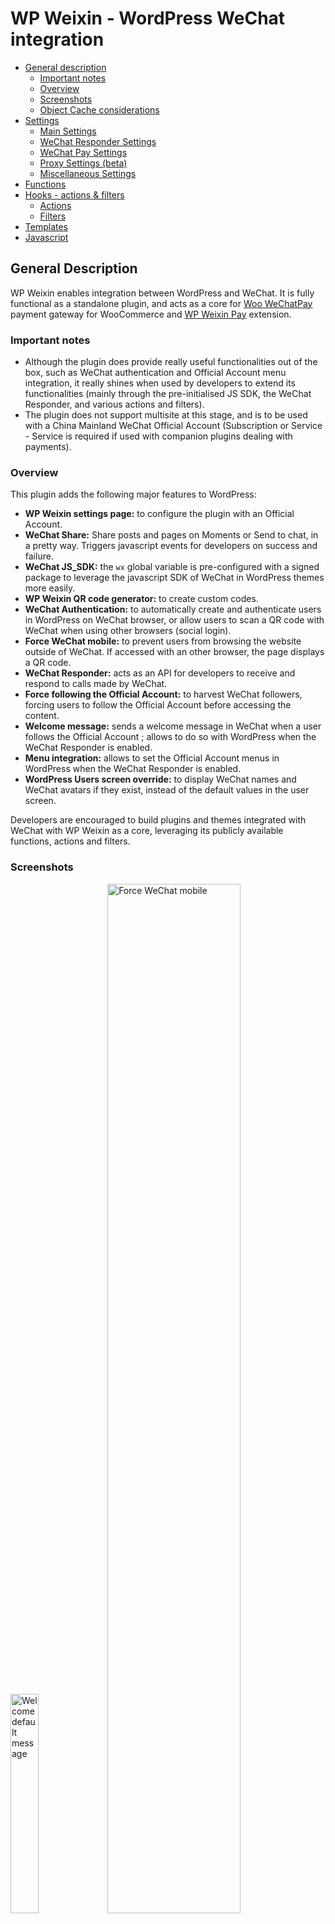 
# WP Weixin - WordPress WeChat integration

* [General description](#user-content-general-description)
	* [Important notes](#user-content-important-notes)
	* [Overview](#user-content-overview)
	* [Screenshots](#user-content-screenshots)
	* [Object Cache considerations](#user-content-object-cache-considerations)
* [Settings](#user-content-settings)
	* [Main Settings](#user-content-main-settings)
	* [WeChat Responder Settings](#user-content-wechat-responder-settings)
	* [WeChat Pay Settings](#user-content-wechat-pay-settings)
	* [Proxy Settings (beta)](#user-content-proxy-settings-beta)
	* [Miscellaneous Settings](#user-content-miscellaneous-settings)
* [Functions](#user-content-functions)
* [Hooks - actions & filters](#user-content-hooks---actions--filters)
	* [Actions](#user-content-actions)
	* [Filters](#user-content-filters)
* [Templates](#user-content-templates)
* [Javascript](#user-content-javascript)

## General Description

WP Weixin enables integration between WordPress and WeChat. It is fully functional as a standalone plugin, and acts as a core for [Woo WeChatPay](https://anyape.com/woo-wechatpay.html) payment gateway for WooCommerce and [WP Weixin Pay](https://anyape.com/wp-weixin-pay.html) extension.

### Important notes

* Although the plugin does provide really useful functionalities out of the box, such as WeChat authentication and Official Account menu integration, it really shines when used by developers to extend its functionalities (mainly through the pre-initialised JS SDK, the WeChat Responder, and various actions and filters).
* The plugin does not support multisite at this stage, and is to be used with a China Mainland WeChat Official Account (Subscription or Service - Service is required if used with companion plugins dealing with payments).

### Overview

This plugin adds the following major features to WordPress:

* **WP Weixin settings page:** to configure the plugin with an Official Account.
* **WeChat Share:** Share posts and pages on Moments or Send to chat, in a pretty way. Triggers javascript events for developers on success and failure.
* **WeChat JS_SDK:** the `wx` global variable is pre-configured with a signed package to leverage the javascript SDK of WeChat in WordPress themes more easily. 
* **WP Weixin QR code generator:** to create custom codes.
* **WeChat Authentication:** to automatically create and authenticate users in WordPress on WeChat browser, or allow users to scan a QR code with WeChat when using other browsers (social login).
* **Force WeChat mobile:** to prevent users from browsing the website outside of WeChat. If accessed with an other browser, the page displays a QR code.
* **WeChat Responder:** acts as an API for developers to receive and respond to calls made by WeChat.
* **Force following the Official Account:** to harvest WeChat followers, forcing users to follow the Official Account before accessing the content.
* **Welcome message:** sends a welcome message in WeChat when a user follows the Official Account ; allows to do so with WordPress when the WeChat Responder is enabled.
* **Menu integration:** allows to set the Official Account menus in WordPress when the WeChat Responder is enabled.
* **WordPress Users screen override:** to display WeChat names and WeChat avatars if they exist, instead of the default values in the user screen.

Developers are encouraged to build plugins and themes integrated with WeChat with WP Weixin as a core, leveraging its publicly available functions, actions and filters.  
### Screenshots

<img src="https://ps.w.org/wp-weixin/assets/screenshot-2.png" alt="Welcome default message" width="30%"> <img src="https://ps.w.org/wp-weixin/assets/screenshot-3.png" alt="Force WeChat mobile" width="65%"> <img src="https://ps.w.org/wp-weixin/assets/screenshot-1.png" alt="WP Weixin Settings" width="100%"> <img src="https://ps.w.org/wp-weixin/assets/screenshot-4.png" alt="WP Weixin Responder settings" width="100%"> <img src="https://ps.w.org/wp-weixin/assets/screenshot-5.png" alt="WP Weixin Miscellaneous settings" width="100%"> <img src="https://ps.w.org/wp-weixin/assets/screenshot-7.png" alt="WP Weixin QR code generator" width="42%"> <img src="https://ps.w.org/wp-weixin/assets/screenshot-6.png" alt="WP Weixin Users screen" width="55%"> 

### Object Cache considerations

This plugin uses WordPress `WP_Object_Cache` to optimise the number of database queries, ensuring only the proper amount is fired on each pageload. Because the `WP_Object_Cache` object can be affected by third-party plugins, it is required that such plugins implement the `wp_cache_add_non_persistent_groups` function to avoid side effects.  

See below examples of popular cache plugins compatible with WP Weixin:

* [W3 Total Cache](http://wordpress.org/extend/plugins/w3-total-cache/)
* [APC Object Cache](https://github.com/l3rady/WordPress-APC-Object-Cache) / [APCu Object Cache](https://github.com/l3rady/WordPress-APCu-Object-Cache)
* [Redis Object Cache](https://github.com/ericmann/Redis-Object-Cache) 

## Settings

The following settings can be accessed on the WP Weixin settings page.

### Main Settings

Required settings below are the **minimal configuration** necessary for the plugin to have any effect.  

Name                                | Required | Type      | Description                                                                                                                  
----------------------------------- |:--------:|:---------:| ------------------------------------------------------------------------------------------------------------------------------
Enable                              | Yes      | checkbox  | Enable WP Weixin - requires a valid configuration.                                                                            
WeChat App ID                       | Yes      | text      | The AppId in the backend at `https://mp.weixin.qq.com/` under Development > Basic configuration.                              
WeChat App Secret                   | Yes      | text      | The AppSecret in the backend at `https://mp.weixin.qq.com/` under Development > Basic configuration.                          
WeChat OA Name                      | No       | text      | The name of the Official Account (recommended to enter the actual name).                                                      
WeChat OA Logo URL                  | No       | text      | A URL to the logo of the Official Account - (recommended enter the URL of a picture of the actual logo).                      
Enable WeChat mobile authentication | No       | checkbox  | If enabled, users will be authenticated with their WeChat account in WordPress (if not, a session cookie `wx_openId` is set). 
Force WeChat mobile                 | No       | checkbox  | Make the website accessible only through the WeChat browser.<br>If accessed with another browser, the page displays a QR code.
Force follow (any page)             | No       | checkbox  | Require the user to follow the Official Account before accessing the site with the WeChat browser.                            

### WeChat Responder Settings

Name                      | Type      | Description                                                                                                                                                                                                                                                                            
------------------------- |:---------:| ---------------------------------------------------------------------------------------------------------------------------------------------------------------------------------------------------------------------------------------------------------------------------------------
Use WeChat Responder      | checkbox  | Allow the website to receive messages from WeChat and respond to them. Server configuration must be enabled and configured in `https://mp.weixin.qq.com/` under Development > Basic configuration. Required if using "Force follow" option in the Main Settings or WeChat Pay settings.                                                                                                                                                                                                                                                                                                                 
WeChat Token              | text      | The Token in the backend at `https://mp.weixin.qq.com/` under Development > Basic configuration.                                                                                                                                                                                                                                                                                                                                                                                                                                                                                                         
Encode messages           | checkbox  | Encode the communication between the website and the WeChat API (recommended).                                                                                                                                                                                                                                                                                                                                                                                                                                                                                                                           
WeChat AES Key            | text      | The EncodingAESKey in the backend at `https://mp.weixin.qq.com/` under<br/> Development > Basic configuration.                                                                                                                                                                                                                                                                                                                                                                                                                                                                                           
Send welcome message      | checkbox  | Send a welcome message when a user follows the Official Account.<br/>The following filters can be used to change the default values of the message:<ul><li>`apply_filters( 'wp_weixin_follower_welcome_title', string $title, mixed $before_subscription );`</li><li>`apply_filters( 'wp_weixin_follower_welcome_description', string $description, mixed $before_subscription );`</li><li>`apply_filters( 'wp_weixin_follower_welcome_url', string $url, mixed $before_subscription );`</li><li>`apply_filters( 'wp_weixin_follower_welcome_pic_url', string $pic_url, mixed $before_subscription );`</li></ul>
Welcome message image URL | text      | A URL to the image used for the welcome message sent after a user follows the Official Account (external or from the Media Library).<br>Default image is in `/wp-weixin/images/default-welcome.png`.                                                                                                                                                                                                                                                                                                                                                                                                    

### WeChat Pay Settings

These settings are only available if WP Weixin Pay and/or Woo WeChatPay are installed and activated.

Name                                | Type      | Description                                                                                                                                                                                                                     | Requirement                             
----------------------------------- |:---------:|--------------------------------------------------------------------------------------------------------------------------------------------------------------------------------------------------------------------------------------------------------------------------------------------------------------------------------------------------------------------------------- | :--------------------------------------:
Use merchant platform               | checkbox  | Allow users to send money to the Service Account with WeChat - an account at `https://pay.weixin.qq.com/` is necessary. This setting is not configurable (forced to checked and hidden) if Woo WeChatPay plugin is activated.                                                                                                                                                    | WP Weixin Pay                           
Custom amount transfer 			    | checkbox  | Allow users to do custom amount transfers and admins to create payment QR Codes.                                                                                                                                                                                                                                                                                                 | WP Weixin Pay                           
Force follow (account and checkout) | checkbox  | Require the user to follow the Official Account before accessing the checkout and account pages with the WeChat browser. This setting is only available if WooCommerce is activated.                                                                                                                                                                                             | Woo WeChatPay                           
WeChat Merchant App ID              | text      | The AppID in the backend at `https://pay.weixin.qq.com/` - can be different from the WeChat App ID as the WeChat Pay account may be linked to a different AppID. Leave empty to use the WeChat App ID.                                                                                                                                                                           | WP Weixin Pay<br>**or**<br>Woo WeChatPay  
WeChat Merchant ID                  | text      | The Merchant ID in the backend at `https://pay.weixin.qq.com/index.php/extend/pay_setting`.                                                                                                                                                                                                                                                                                      | WP Weixin Pay<br>**or**<br>Woo WeChatPay  
PEM certificate prefix              | text      | The prefix of the certificate files downloaded from `https://pay.weixin.qq.com/index.php/core/cert/api_cert`.<br/>Certificate files default prefix is `apiclient` (for `apiclient_cert.pem` and `apiclient_key.pem` files).<br/>Required notably to handle refunds through WeChat Pay.                                                                                           | WP Weixin Pay<br>**or**<br>Woo WeChatPay  
PEM certificate files path          | text      | The absolute path to the containing folder of the certificate files downloaded from `https://pay.weixin.qq.com/index.php/core/cert/api_cert` on the current file system.<br/>Example: `/home/user/wechat-certificates`.<br/>Must have read permissions for the user running PHP, and located outside of the web root.<br/>Required notably to handle refunds through WeChat Pay. | WP Weixin Pay<br>**or**<br>Woo WeChatPay  

In addition to these settings, the plugin provides onscreen help for what values to input for the different URLs in the merchant account's API configuration screen.

### Proxy Settings (beta)

Name        | Type     | Description                              
----------- |:--------:| -----------------------------------------
Use a proxy | checkbox | Enable proxy.                            
Proxy Host  | text     | IP address or URI of the proxy host.     
Proxy Port  | text     | Port to use to connect to the proxy host.

Depending on your server configuration, a proxy may be needed if WordPress is behind a firewall or within a company network.

### Miscellaneous Settings

Name                                             | Type     | Description                                                                                                                                                                                                                                                                                                                                                                                                                                                                                                                                                                                                                                                                                                    
------------------------------------------------ |:--------:| ---------------------------------------------------------------------------------------------------------------------------------------------------------------------------------------------------------------------------------------------------------------------------------------------------------------------------------------------------------------------------------------------------------------------------------------------------------------------------------------------------------------------------------------------------------------------------------------------------------------------------------------------------------------------------------------------------------------
Show WeChat name and pictures in Users list page | checkbox | Override the display of the WordPress account names and avatars.                                                                                                                                                                                                                                                                                                                                                                                                                                                                                                                                                                                                                                               
Official Account menu language awareness         | checkbox | Customise the menu of the Official Account depending on user's language. By default, the language of the menu corresponding to the website's default language is used.<br/>This setting is only available if WPML is activated.                                                                                                                                                                                                                                                                                                                                                                                                                                                                                
Use custom persistence for access_token          | checkbox | Use a custom persistence method for the Official Account access_token and its expiry timestamp.<br/>**Warning** - requires the implementation of:<ul><li>`add_filter( 'wp_weixin_get_access_info', $access_info, 10, 0 );`</li><li>`add_action( 'wp_weixin_save_access_info', $access_info, 10, 1 );`</li></ul>The parameter `$access_info` is an array with the keys `token` and `expiry`.<br/>Add the hooks above in a `plugins_loaded` action with a priority of `5` or less.<br/>Useful to avoid a race condition if the access_token information needs to be shared between multiple platforms.<br/>When unchecked, access_token & expiry timestamp are stored in the WordPress options table in the database.

## Functions
The functions listed below are made publicly available by the plugin for theme and plugin developers. Although the main classes can theoretically be instanciated without side effect if the `$hook_init` parameter is set to `false`, it is recommended to use only the following functions as there is no guarantee future updates won't introduce changes of behaviors.

```php
wp_weixin_is_wechat();
```  

**Description**  
Wether the visitor is using the WeChat browser.  

**Return value**  
> (bool) true if using the WeChat browser, false otherwise

```php
wp_weixin_get_user_by_openid( string $openid );
```  

**Description**  
Get a WordPress user by WeChat openid.  

**Parameters**  
> (string) A WeChat openid.

**Return value**  
> (mixed) a WP_User if a WordPress user with a corresponding WeChat openid exists, false otherwise

```php
wp_weixin_get_user_by_unionid( string $openid );
```  

**Description**  
Get a WordPress user by WeChat unionid.  

**Parameters**  
> (string) A WeChat unionid.

**Return value**  
> (mixed) a WP_User if a WordPress user with a corresponding WeChat unionid exists, false otherwise

## Hooks - actions & filters

WP Weixin gives developers the possibilty to customise its behavior with a series of custom actions and filters. 

### Actions

```php
do_action( 'wp_weixin_responder', array $request_data );
```

**Description**  
Fired after receiving a request from WeChat.  

**Parameters**  
> (array) The data sent in the request from WeChat
___

```php
do_action( 'wp_weixin_save_access_info', array $access_info );

```

**Description**  
Fired after renewing the Official Account access_token if custom persistence is used. Used to save the access information - particularly useful to avoid a race condition if the access_token needs to be shared between multiple platforms.

**Parameters**  
$access_info
> (array) The access information in an associative array. Keys are `token` and `expiry`.
___

### Filters
```php
apply_filters( 'wp_weixin_browser_page_qr_src', string $src );
```

**Description**  
Filter the source of the QR code to show on other browsers for a page only accessible through WeChat browser.  

**Parameters**  
$src
> (string) The source of the QR code to show on other browsers - default empty

**Hooked**
WP_Weixin_Auth::get_browser_page_qr_src()
___

```php
apply_filters( 'wp_weixin_subscribe_src', string $src );
```

**Description**  
Filter the source of the QR code used to follow the Official Account.  

**Parameters**  
$src
> (string) The source of the QR code - default empty

**Hooked**
WP_Weixin_Auth::get_subscribe_src()
___

```php
apply_filters( 'wp_weixin_follower_notice_title', string $title );
```

**Description**  
Filter the title of the page displaying the QR code to follow the Official Account.  

**Parameters**  
> (string) The title of the page - default "Follow Us!"
___

```php
apply_filters( 'wp_weixin_follower_notice', string $notice );
```

**Description**  
Filter the message displayed on the page displaying the QR code to follow the Official Account.  

**Parameters**  
> (string) The displayed message - default "Please scan this QR Code to follow us before accessing this content."
___

```php
apply_filters( 'wp_weixin_auth_needed', bool $needs_auth );
```

**Description**  
Wether the page needs the user to be authenticated using WeChat. When "Enable WeChat mobile authentication" is checked in the settings, pages need authentication by default, unless they are whitelisted using this filter. By default, all the admin pages are whitelisted and accessible outside WeChat.  

**Parameters**  
$needs_auth
> (bool) true if authentication is needed to visit the page, false otherwise
___

```php
apply_filters( 'wp_weixin_debug', bool $debug );
```

**Description**  
Filter wether to activate debug mode (php error logs and javascript console message).  

**Parameters**  
$debug
> (bool) true if debug mode is activated, false otherwise - default false
___

```php
apply_filters( 'wp_weixin_follower_welcome_title', string $title, mixed $before_subscription );
```

**Description**  
Filter the title of the message the user receives when following the Official Account.  

**Parameters**  
$title
> (string) The title  

$before_subscription
> (mixed) If numeric, the WP_Post ID of the last page the user was visiting ; if string, the URL of the last page the user was visiting - default site_url()
___

```php
apply_filters( 'wp_weixin_follower_welcome_description', string $description, mixed $before_subscription );
```

**Description**  
Filter the description of the message the user receives when following the Official Account.  

**Parameters**  
$description
> (string) The description  

$before_subscription
> (mixed) If numeric, the WP_Post ID of the last page the user was visiting ; if string, the URL of the last page the user was visiting - default site_url()
___

```php
apply_filters( 'wp_weixin_follower_welcome_url', string $url, mixed $before_subscription );
```

**Description**  
Filter the URL of the message the user receives when following the Official Account.  

**Parameters**  
$url
> (string) The URL  

$before_subscription
> (mixed) If numeric, the WP_Post ID of the last page the user was visiting ; if string, the URL of the last page the user was visiting - default site_url()
___

```php
apply_filters( 'wp_weixin_follower_welcome_pic_url', string $pic_url, mixed $before_subscription );
```

**Description**  
Filter the URL of the picture displayed on the message the user receives when following the Official Account.  

**Parameters**  
$pic_url
> (string) The URL of the picture  

$before_subscription
> (mixed) If numeric, the WP_Post ID of the last page the user was visiting ; if string, the URL of the last page the user was visiting - default site_url()
___

```php
apply_filters( 'wp_weixin_get_access_info', array $access_info );
```

Filter the access_token and expiry when requesting the WeChat object if custom persistence is used - particularly useful to avoid a race condition if the access_token needs to be shared between multiple platforms.

**Parameters**  
$access_info
> (array) The access information in an associative array. Keys are `token` and `expiry`.
___

```php
apply_filters( 'wp_weixin_jsapi_urls', array $jsapi_urls );
```

As an effect only if [Woo WeChatPay](https://anyape.com/woo-wechatpay.html) payment gateway for WooCommerce and/or [WP Weixin Pay](https://anyape.com/wp-weixin-pay.html) extension is activated.  
Filter the URLs necessary to register on the WeChat merchant account's API configuration screen - particularly useful if another plugin implements some sort of custom checkout page with a URL not registered in WooCommerce.

**Parameters**  
$jsapi_urls
> (array) The URLs to register on the WeChat merchant account's API configuration screen.
___

```php
apply_filters( 'wp_weixin_auth_redirect', $redirect, $auth, $has_error );
```

Filter the url to redirect to when QR code authentication in classic browsers is performed.

**Parameters**  
$redirect
> (mixed) The url to redirect to when authentication is performed, or false if no redirect. Default is `home_url( '/' )` in case of successful authentication.  

$auth
> (bool) Wether the authentication was a performed - `true` if successful, `false` if an error occurred.  

$has_error
> (bool) Wether an error occurred.  
___

```php
apply_filters( 'wp_weixin_auth_heartbeat_frequency', $frequency );
```

Filter the frequency of the checks when performing QR code authentication in classic browsers.

**Parameters**  
$frequency
> (int) The frequency in milliseconds. Default `1000`.  
___

```php
apply_filters( 'wp_weixin_auth_qr_cleanup_frequency', $frequency );
```

Filter the frequency to clean up expired authentication QR code data.

**Parameters**  
$frequency
> (string) The frequency. Default `'hourly'`.  
___

```php
apply_filters( 'wp_weixin_auth_qr_lifetime', $lifetime );
```

Filter the lifetime of an authentication QR code.

**Parameters**  
$lifetime
> (int) The lifetime in seconds. Default `600`.  
___

```php
apply_filters( 'wp_weixin_ms_auto_add_to_blog', $auto_add_to_blog, $blog_id, $user_id );
```

Filter wether to automatically add the user to the visited blog on the network when authenticated with WeChat.

**Parameters**  
$auto_add_to_blog
> (bool) Wether to automatically add the user to the visited blog on the network when authenticated with WeChat. Default `true`.  

$blog_id
> (int) The ID of the visited blog.  

$user_id
> (int) The ID of the user visiting the blog.  
___

```php
apply_filters( 'wp_weixin_ms_auth_blog_id', $auth_blog_id );
```

Filter the blog id used for authentication - by default, it is assumend the domain name of the default blog is registered in WeChat backend.

**Parameters**  
$auth_blog_id
> (bool) The id of the blog to use when doing WeChat authentication. Default `0`.  
___

## Templates

The following plugin files are included using `locate_template()` function of WordPress. This means they can be overloaded in the active WordPress theme if a file with the same name exists at the root of the theme.  
The style applied to these templates is in `wp-weixin/css/main.css`.
___

```
wp-weixin-subscribe.php
```  

**Description**  
The template of the page displaying the QR code to follow the Official Account.  

**Variables**  
None. It uses the `wp_weixin_subscribe_src` filter to get the source of the QR code image.

___

```
wp-weixin-browser-qr.php
```  

**Description**  
The template of the page displaying the QR code when the website is accessible only through the WeChat browser.  

**Variables**  
None. It uses the `wp_weixin_browser_page_qr_src` filter to get the source of the QR code image.

___

```
wp-weixin-auth-form-link.php
```  

**Description**  
The template of the link displayed below the login, registration and forgot password forms.  

**Variables**  
None.

___

```
wp-weixin-auth-page.php
```  

**Description**  
The template of the WeChat screen displayed for QR code authentication in classic browsers.  

**Variables**  
None.

___

```
wp-weixin-mobile-auth-check.php
```  

**Description**  
The template of the WeChat mobile browser screen displayed when authenticating via QR code authentication in classic browsers.  

**Variables**  
$auth_qr_data
(array) Data related to the authentication. Value type and keys: (bool) `auth`, (int) `user_id`, (array) `error`, (bool|string) `redirect`. The `redirect` value is not actually used for redirection by default on mobile (used after authentication on desktop).
___


## Javascript

The global variable `wx` is already properly signed and initialised with the complete `jsApiList`.  
To use it properly, developers must include their scripts with a priority of `6` or more and `wp-weixin-main-script` as a dependency.  

In addition, the following listeners may be subscribed to:
___
```Javascript
window.wpWeixinShareTimelineSuccessListener( callback );
```

Subscribing to this listener will execute the `callback` function after sharing the post on WeChat Moments succeeded.  

**Parameters passed to the callback**  
shareInfo
> (object) The share information sent to the WeChat JS_SDK. Attributes are `title`, `desc`, `link`, `imgUrl`.  
___
```Javascript
window.wpWeixinShareTimelineFailureListener( callback );
```

Subscribing to this listener will execute the `callback` function after sharing the post on WeChat Moments failed.  

**Parameters passed to the callback**  
shareInfo
> (object) The share information sent to the WeChat JS_SDK. Attributes are `title`, `desc`, `link`, `imgUrl`.  
___
```Javascript
window.wpWeixinShareAppMessageSuccessListener( callback );`
```

Subscribing to this listener will execute the `callback` function after sharing the post with WeChat "Send to chat" succeeded.  

**Parameters passed to the callback**  
shareInfo
> (object) The share information sent to the WeChat JS_SDK. Attributes are `title`, `desc`, `link`, `imgUrl`.  
___
```Javascript
window.wpWeixinShareAppMessageFailureListener( callback );
```

Subscribing to this listener will execute the `callback` function after sharing the post with WeChat "Send to chat" failed.  

**Parameters passed to the callback**  
shareInfo
> (object) The share information sent to the WeChat JS_SDK. Attributes are `title`, `desc`, `link`, `imgUrl`.  
